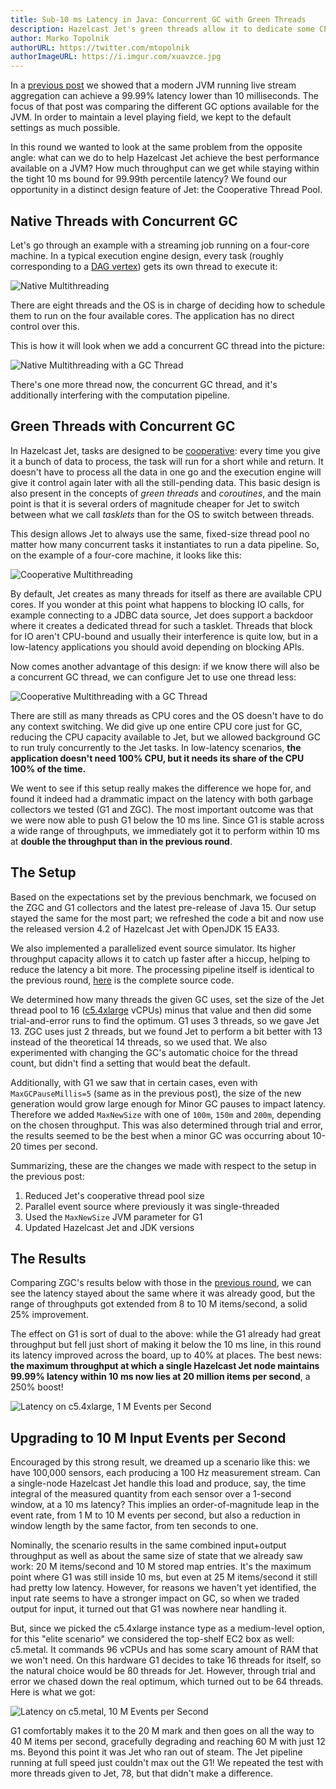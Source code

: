 ```yaml
---
title: Sub-10 ms Latency in Java: Concurrent GC with Green Threads
description: Hazelcast Jet's green threads allow it to dedicate some CPU cores to GC and win big on latency
author: Marko Topolnik
authorURL: https://twitter.com/mtopolnik
authorImageURL: https://i.imgur.com/xuavzce.jpg
---
```


In a [previous post](/blog/2020/06/23/jdk-gc-benchmarks-rematch) we
showed that a modern JVM running live stream aggregation can achieve a
99.99% latency lower than 10 milliseconds. The focus of that post was
comparing the different GC options available for the JVM. In order to
maintain a level playing field, we kept to the default settings as much
possible.

In this round we wanted to look at the same problem from the opposite
angle: what can we do to help Hazelcast Jet achieve the best performance
available on a JVM? How much throughput can we get while staying within
the tight 10 ms bound for 99.99th percentile latency? We found our
opportunity in a distinct design feature of Jet: the Cooperative Thread
Pool.

## Native Threads with Concurrent GC

Let's go through an example with a streaming job running on a four-core
machine. In a typical execution engine design, every task (roughly
corresponding to a [DAG vertex](/docs/concepts/dag)) gets its own thread
to execute it:

![Native Multithreading](assets/2020-08-05-dag1.svg)

There are eight threads and the OS is in charge of deciding how to
schedule them to run on the four available cores. The application has
no direct control over this.

This is how it will look when we add a concurrent GC thread into the
picture:

![Native Multithreading with a GC Thread](assets/2020-08-05-dag1-with-gc.svg)

There's one more thread now, the concurrent GC thread, and it's
additionally interfering with the computation pipeline.

## Green Threads with Concurrent GC

In Hazelcast Jet, tasks are designed to be
[cooperative](/docs/architecture/execution-engine): every time you give
it a bunch of data to process, the task will run for a short
while and return. It doesn't have to process all the data in one go and
the execution engine will give it control again later with all the
still-pending data. This basic design is also present in the concepts of
_green threads_ and _coroutines_, and the main point is that it is
several orders of magnitude cheaper for Jet to switch between what we
call _tasklets_ than for the OS to switch between threads.

This design allows Jet to always use the same, fixed-size thread pool no
matter how many concurrent tasks it instantiates to run a data pipeline.
So, on the example of a four-core machine, it looks like this:

![Cooperative Multithreading](assets/2020-08-05-dag2.svg)

By default, Jet creates as many threads for itself as there are
available CPU cores. If you wonder at this point what happens to
blocking IO calls, for example connecting to a JDBC data source, Jet
does support a backdoor where it creates a dedicated thread for such a
tasklet. Threads that block for IO aren't CPU-bound and usually their
interference is quite low, but in a low-latency applications you should
avoid depending on blocking APIs.

Now comes another advantage of this design: if we know there will also
be a concurrent GC thread, we can configure Jet to use one thread less:

![Cooperative Multithreading with a GC Thread](assets/2020-08-05-dag2-with-gc.svg)

There are still as many threads as CPU cores and the OS doesn't have to
do any context switching. We did give up one entire CPU core just for
GC, reducing the CPU capacity available to Jet, but we allowed
background GC to run truly concurrently to the Jet tasks. In low-latency
scenarios, **the application doesn't need 100% CPU, but it needs its
share of the CPU 100% of the time.**

We went to see if this setup really makes the difference we hope for,
and found it indeed had a drammatic impact on the latency with both
garbage collectors we tested (G1 and ZGC). The most important outcome
was that we were now able to push G1 below the 10 ms line. Since G1 is
stable across a wide range of throughputs, we immediately got it to
perform within 10 ms at **double the throughput than in the previous
round**.

## The Setup

Based on the expectations set by the previous benchmark, we focused on
the ZGC and G1 collectors and the latest pre-release of Java 15\. Our
setup stayed the same for the most part; we refreshed the code a bit and
now use the released version 4.2 of Hazelcast Jet with OpenJDK 15 EA33.

We also implemented a parallelized event source simulator. Its higher
throughput capacity allows it to catch up faster after a hiccup, helping
to reduce the latency a bit more. The processing pipeline itself is
identical to the previous round,
[here](https://github.com/mtopolnik/jet-gc-benchmark/blob/round-3/src/main/java/org/example/StreamingRound3.java)
is the complete source code.

We determined how many threads the given GC uses, set the size of the
Jet thread pool to 16
([c5.4xlarge](https://aws.amazon.com/ec2/instance-types/c5/) vCPUs)
minus that value and then did some trial-and-error runs to find the
optimum. G1 uses 3 threads, so we gave Jet 13\. ZGC uses just 2 threads,
but we found Jet to perform a bit better with 13 instead of the
theoretical 14 threads, so we used that. We also experimented with
changing the GC's automatic choice for the thread count, but didn't find
a setting that would beat the default.

Additionally, with G1 we saw that in certain cases, even with
`MaxGCPauseMillis=5` (same as in the previous post), the size of the new
generation would grow large enough for Minor GC pauses to impact
latency. Therefore we added `MaxNewSize` with one of `100m`, `150m` and
`200m`, depending on the chosen throughput. This was also determined
through trial and error, the results seemed to be the best when a minor
GC was occurring about 10-20 times per second.

Summarizing, these are the changes we made with respect to the setup in
the previous post:

1. Reduced Jet's cooperative thread pool size
2. Parallel event source where previously it was single-threaded
3. Used the `MaxNewSize` JVM parameter for G1
4. Updated Hazelcast Jet and JDK versions

## The Results

Comparing ZGC's results below with those in the [previous
round](/blog/2020/06/23/jdk-gc-benchmarks-rematch#a-sneak-peek-into-upcoming-versions),
we can see the latency stayed about the same where it was already good,
but the range of throughputs got extended from 8 to 10 M items/second,
a solid 25% improvement.

The effect on G1 is sort of dual to the above: while the G1 already had
great throughput but fell just short of making it below the 10 ms line,
in this round its latency improved across the board, up to 40% at
places. The best news: **the maximum throughput at which a single
Hazelcast Jet node maintains 99.99% latency within 10 ms now lies at 20
million items per second**, a 250% boost!

![Latency on c5.4xlarge, 1 M Events per Second](assets/2020-08-05-latency-1m.png)

## Upgrading to 10 M Input Events per Second

Encouraged by this strong result, we dreamed up a scenario like this: we
have 100,000 sensors, each producing a 100 Hz measurement stream. Can a
single-node Hazelcast Jet handle this load and produce, say, the time
integral of the measured quantity from each sensor over a 1-second
window, at a 10 ms latency? This implies an order-of-magnitude leap in
the event rate, from 1 M to 10 M events per second, but also a reduction
in window length by the same factor, from ten seconds to one.

Nominally, the scenario results in the same combined input+output
throughput as well as about the same size of state that we already saw
work: 20 M items/second and 10 M stored map entries. It's the maximum
point where G1 was still inside 10 ms, but even at 25 M items/second it
still had pretty low latency. However, for reasons we haven't yet
identified, the input rate seems to have a stronger impact on GC, so
when we traded output for input, it turned out that G1 was nowhere near
handling it.

But, since we picked the c5.4xlarge instance type as a medium-level
option, for this "elite scenario" we considered the top-shelf EC2 box as
well: c5.metal. It commands 96 vCPUs and has some scary amount of RAM
that we won't need. On this hardware G1 decides to take 16 threads for
itself, so the natural choice would be 80 threads for Jet. However,
through trial and error we chased down the real optimum, which turned
out to be 64 threads. Here is what we got:

![Latency on c5.metal, 10 M Events per Second](assets/2020-08-05-latency-10m.png)

G1 comfortably makes it to the 20 M mark and then goes on all the way to
40 M items per second, gracefully degrading and reaching 60 M with just
12 ms. Beyond this point it was Jet who ran out of steam. The Jet
pipeline running at full speed just couldn't max out the G1! We repeated
the test with more threads given to Jet, 78, but that didn't make a
difference.
